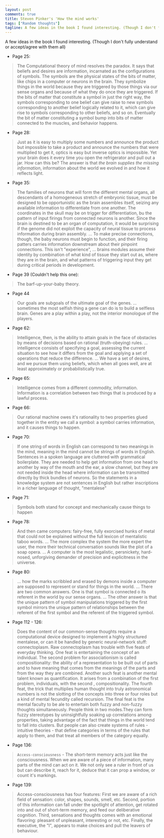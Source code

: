 ```yaml
---
layout: post
comments: true
title: Steven Pinker's 'How the mind works'
tags: ["Random thoughts"]
tagline: A few ideas in the book I found interesting. (Though I don't fully understand or accept/agree with them all)
---
```


A few ideas in the book I found interesting. (Though I don't fully understand or accept/agree with them all)

- Page 25: 
> The Computational theory of mind resolves the paradox. It says that beliefs and desires are information, incarnated as the configurations of symbols. The symbols are the physical states of the bits of matter, like chips in a computer or neurons in the brain. They symbolize things in the world because they are triggered by those things via our sense organs and because of what they do once they are triggered. If the bits of matter that constitute a symbol in just the right way, the symbols corresponding to one belief can give raise to new symbols corresponding to another belief logically related to it, which can give rise to symbols corresponding to other beliefs, and so on. Eventually the bit of matter constituting a symbol bump into bits of matter connected to the muscles, and behavior happens.

- Page 28:
> Just as it is easy to multiply some numbers and announce the product but impossible to take a product and announce the numbers that were multiplied to get it, optics is easy but inverse optics is impossible. Yet your brain does it every time you open the refrigerator and pull out a jar. How can this be? The answer is that <em>the brain supplies the missing information</em>, information about the world we evolved in and how it reflects light.

- Page 35:
> The families of neurons that will form the different mental organs, all descendants of a homogeneous stretch of embryonic tissue, must be designed to be opportunistic as the brain assembles itself, seizing any available information to differentiate from one another. The coordinates in the skull may be on trigger for differentiation, bu the pattern of input firings from connected neurons is another. Since the brain is destined to be an organ of computation, it would be surprising if the genome did not exploit the capacity of neural tissue to process information during brain assembly. ... To make precise connections, though, the baby neurons must begin to function, and their firing patters carries information downstream about their pinpoint connections. This isn't "experience", ... brains modules assume their identity by combination of what kind of tissue they start out as, where they are in the brain, and what patterns of triggering input they get during critical periods in development.

- Page 39 (Couldn't help this one):
> The barf-up-your-baby theory.

- Page 44
> Our goals are subgoals of the ultimate goal of the genes. ... sometimes the most selfish thing a gene can do is to build a selfless brain. Genes are a play within a play, not the interior monologue of the players.

- Page 62:
> Intelligence, then, is the ability to attain goals in the face of obstacles by means of decisions based on rational (truth-obeying) rules. ... intelligence consists of specifying a goal, assessing the current situation to see how it differs from the goal and applying a set  of operations that reduce the difference. ... We have a set of desires, and we pursue them using beliefs, which when all goes well, are at least approximately or probabilistically true.

- Page 65:
> Intelligence comes from a different commodity, information. Information is a correlation between two things that is produced by a lawful process.

- Page 66:
> Our rational machine owes it's rationality to two properties glued together in the entity we call a symbol: a symbol carries information, and it causes things to happen.

- Page 70:
> If one string of words in English can correspond to two meanings in the mind, meaning in the mind cannot be strings of words in English. Sentences in a spoken language are cluttered with grammatical boilerplate. They are needed to help get information from one head to another by way of the mouth and the ear, a slow channel, but they are not needed inside the head where information can be transmitted directly by thick bundles of neurons. So the statements in a knowledge system are not sentences in English but rather inscriptions in a richer language of thought, "mentalese"

- Page 71:
> Symbols both stand for concept and mechanically cause things to happen

- Page 78:
> And then came computers: fairy-free, fully exorcised hunks of metal that could not be explained without the full lexicon of mentalistic taboo words. ... The more complex the system the more expert the user, the more their technical conversation sounds like the plot of a soap opera. ... A computer is the most legalistic, persnickety, hard-nosed, unforgiving demander of precision and explicitness in the universe.

- Page 80:
> ... how the marks scribbled and erased by demons inside a computer are supposed to represent or stand for things in the world. ... There are two common answers. One is that symbol is connected o its referent in the world by our sense organs. ... The other answer is that the unique pattern of symbol manipulations triggered by the first symbol mirrors the unique pattern of relationships between the referent of the first symbol and the referent of the triggered symbol.

- Page 112 - 126:
> Does the content of our common-sense thoughts require a computational device designed to implement a highly structured mentalese, or can it be handled by generic neural-network stuff: connectoplasm. Raw connectoplasm has trouble with five feats of everyday thinking. One feat is entertaining the concept of an individual. The second problem for associationism is called compositionality: the ability of a representation to be built out of parts and to have meaning that comes from the meanings of the parts and from the way they are combined. Another such feat is another mental talent known as quantification. It arises from a combination of the first problem, individuals, with the second , compositionality. The fourth feat, the trick that multiplies human thought into truly astronomical numbers is not the slotting of the concepts into three or four roles but a kind of mental fecundity called recursion. The final feat is the mental faculty to be ale to entertain both fuzzy and non-fuzzy thoughts simultaneously. People think in two modes.They can form fuzzy stereotypes by uninsightfully soaking up correlations among properties, taking advantage of the fact that things in the world tend to fall into clusters. But people can also create systems of rules - intuitive theories - that define categories in terms of the rules that apply to them, and that treat all members of the category equally.


- Page 136:
> `Access-consciousness` - The short-term memory acts just like the consciousness. When we are aware of a piece of information, many parts of the mind can act on it. We not only see a ruler in front of us but can describe it, reach for it, deduce that it can prop a window, or count it's markings.

- Page 139:
> Access-consciousness has four features: First we are aware of a rich field of sensation: color, shapes, sounds, smell, etc. Second, portion of this information can fall under the spotlight of attention, get rotated into and out of short-term memory, and feed our deliberative cognition. Third, sensations and thoughts comes with an emotional flavoring: pleasant of unpleasant, interesting or not, etc. Finally, the executive, the "I", appears to make choices and pull the leavers of behaviour.
